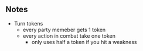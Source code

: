 ## Notes

- Turn tokens
  - every party memeber gets 1 token
  - every action in combat take one token
    - only uses half a token if you hit a weakness

